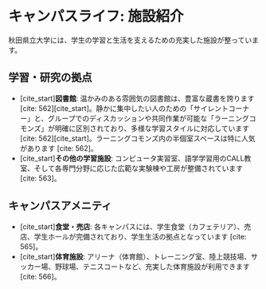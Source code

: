# キャンパスライフ: 施設紹介

秋田県立大学には、学生の学習と生活を支えるための充実した施設が整っています。

## 学習・研究の拠点

* [cite_start]**図書館**: 温かみのある雰囲気の図書館は、豊富な蔵書を誇ります [cite: 562][cite_start]。静かに集中したい人のための「サイレントコーナー」と、グループでのディスカッションや共同作業が可能な「ラーニングコモンズ」が明確に区別されており、多様な学習スタイルに対応しています [cite: 562][cite_start]。ラーニングコモンズ内の半個室スペースは特に人気があります [cite: 562]。
* [cite_start]**その他の学習施設**: コンピュータ実習室、語学学習用のCALL教室、そして各専門分野に応じた広範な実験棟や工房が整備されています [cite: 563]。

## キャンパスアメニティ

* [cite_start]**食堂・売店**: 各キャンパスには、学生食堂（カフェテリア）、売店、学生ホールが完備されており、学生生活の拠点となっています [cite: 565]。
* [cite_start]**体育施設**: アリーナ（体育館）、トレーニング室、陸上競技場、サッカー場、野球場、テニスコートなど、充実した体育施設が利用できます [cite: 566]。